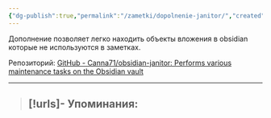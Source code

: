 ```yaml
---
{"dg-publish":true,"permalink":"/zametki/dopolnenie-janitor/","created":"2024-07-09 14:29"}
---
```


Дополнение позволяет легко находить объекты вложения в obsidian которые не используются в заметках.

Репозиторий: [GitHub - Canna71/obsidian-janitor: Performs various maintenance tasks on the Obsidian vault](https://github.com/Canna71/obsidian-janitor)

---
> [!urls]- Упоминания:
> - 